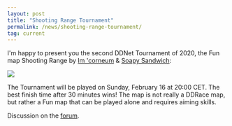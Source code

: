 ```yaml
---
layout: post
title: "Shooting Range Tournament"
permalink: /news/shooting-range-tournament/
tag: current
---
```


I'm happy to present you the second DDNet Tournament of 2020, the Fun map Shooting Range by [Im 'corneum](/mappers/Im-32--39-corneum/) & [Soapy Sandwich](/mappers/Soapy-32-Sandwich/):

[<img class="demo" src="/img/posts/Shooting_Range.png" />](//forum.ddnet.tw/viewtopic.php?f=33&t=6906)

The Tournament will be played on Sunday, February 16 at 20:00 CET. The best finish time after 30 minutes wins! The map is not really a DDRace map, but rather a Fun map that can be played alone and requires aiming skills.

Discussion on the [forum](//forum.ddnet.tw/viewtopic.php?f=33&t=6906).
